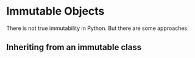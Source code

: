 # Immutable Objects

There is not true immutability in Python. But there are some approaches.

## Inheriting from an immutable class
